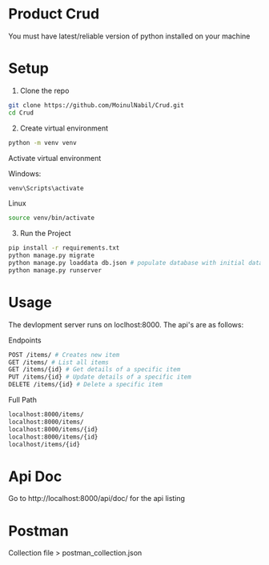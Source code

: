 Product Crud
===
You must have latest/reliable version of python installed on your machine

Setup
===
1. Clone the repo
```bash
git clone https://github.com/MoinulNabil/Crud.git
cd Crud
```

2. Create virtual environment

```bash
python -m venv venv
```

Activate virtual environment

Windows:
```bash
venv\Scripts\activate
```

Linux
```bash
source venv/bin/activate
```

3. Run the Project

```bash
pip install -r requirements.txt
python manage.py migrate
python manage.py loaddata db.json # populate database with initial data
python manage.py runserver
```

Usage
===
The devlopment server runs on loclhost:8000. The api's are as follows:

Endpoints
```bash
POST /items/ # Creates new item
GET /items/ # List all items
GET /items/{id} # Get details of a specific item
PUT /items/{id} # Update details of a specific item
DELETE /items/{id} # Delete a specific item
```

Full Path
```bash
localhost:8000/items/
localhost:8000/items/
localhost:8000/items/{id}
localhost:8000/items/{id}
localhost/items/{id}
```

Api Doc
===
Go to http://localhost:8000/api/doc/ for the api listing

Postman
===
Collection file > postman_collection.json